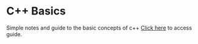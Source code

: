 # C++ Basics
Simple notes and guide to the basic concepts of c++
[Click here]("https://dhnam.me/Cpp-Basics") to access guide.